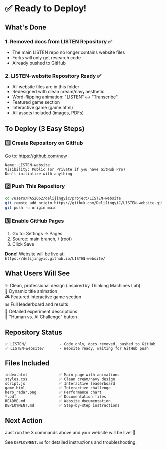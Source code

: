 # ✅ Ready to Deploy!

## What's Done

### 1. Removed docs from LISTEN Repository ✅
- The main LISTEN repo no longer contains website files
- Forks will only get research code
- Already pushed to GitHub

### 2. LISTEN-website Repository Ready ✅
- All website files are in this folder
- Redesigned with clean cream/navy aesthetic
- Word-flipping animation: "LISTEN" ↔ "Transcribe"
- Featured game section
- Interactive game (game.html)
- All assets included (images, PDFs)

## To Deploy (3 Easy Steps)

### 1️⃣ Create Repository on GitHub
Go to: https://github.com/new

```
Name: LISTEN-website
Visibility: Public (or Private if you have GitHub Pro)
Don't initialize with anything
```

### 2️⃣ Push This Repository
```bash
cd /users/PAS2062/delijingyic/project/LISTEN-website
git remote add origin https://github.com/DeliJingyiC/LISTEN-website.git
git push -u origin main
```

### 3️⃣ Enable GitHub Pages
1. Go to: Settings → Pages
2. Source: main branch, / (root)
3. Click Save

**Done!** Website will be live at:  
`https://delijingyic.github.io/LISTEN-website/`

## What Users Will See

✨ Clean, professional design (inspired by Thinking Machines Lab)  
🔄 Dynamic title animation  
🎮 Featured interactive game section  
📊 Full leaderboard and results  
📖 Detailed experiment descriptions  
🧠 "Human vs. AI Challenge" button  

## Repository Status

```
✅ LISTEN/               - Code only, docs removed, pushed to GitHub
✅ LISTEN-website/       - Website ready, waiting for GitHub push
```

## Files Included

```
index.html              ✅ Main page with animations
styles.css              ✅ Clean cream/navy design
script.js               ✅ Interactive leaderboard
game.html               ✅ Interactive challenge
hero_radar.png          ✅ Performance chart
*.pdf                   ✅ Documentation files
README.md               ✅ Website documentation
DEPLOYMENT.md           ✅ Step-by-step instructions
```

## Next Action

Just run the 3 commands above and your website will be live! 🚀

See `DEPLOYMENT.md` for detailed instructions and troubleshooting.


